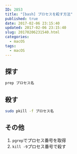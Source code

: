 ```yaml
---
ID: 2853
title: "[bash] プロセスを殺す方法"
published: true
date: 2017-02-06 23:15:40
updated: 2017-02-06 23:15:40
slug: 20170206231540.html
categories:
  - macOS
tags:
  - macOS
---
```


<!--more-->

## 探す

```bash
prep プロセス名
```

## 殺す

```bash
sudo pkill -f プロセス名
```

## その他

1. `pgrep`でプロセス番号を取得
1. `kill -9`プロセス番号で殺す
